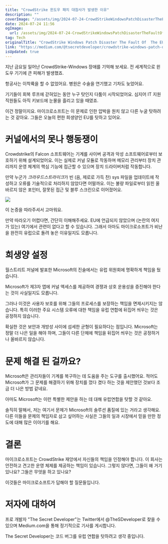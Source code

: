 ```yaml
---
title: "CrowdStrike 윈도우 패치 대참사가 발생한 이유"
description: ""
coverImage: "/assets/img/2024-07-24-CrowdStrikeWindowsPatchDisasterTheFaultOfTheEU_0.png"
date: 2024-07-24 11:56
ogImage:
  url: /assets/img/2024-07-24-CrowdStrikeWindowsPatchDisasterTheFaultOfTheEU_0.png
tag: Tech
originalTitle: "CrowdStrike Windows Patch Disaster The Fault Of  The EU"
link: "https://medium.com/@tsecretdeveloper/crowdstrike-windows-patch-disaster-the-fault-of-the-eu-5b2addd464fb"
isUpdated: true
---
```


지난 금요일 일어난 CrowdStrike-Windows 장애를 기억해 보세요. 전 세계적으로 윈도우 기기에 큰 피해가 발생했죠.

항공사는 이착륙을 할 수 없었어요. 병원은 수술을 연기했고 기차도 늦었어요.

기기들이 회복 루프에 갇혀있는 동안 누구 탓인지 다툼이 시작되었어요. 심지어 IT 지원 직원들도 아직 키보드에 눈물을 흘리고 있을 때였죠.

<!-- cozy-coder - 수평 -->

<ins class="adsbygoogle"
     style="display:block"
     data-ad-client="ca-pub-4877378276818686"
     data-ad-slot="1107185301"
     data-ad-format="auto"
     data-full-width-responsive="true"></ins>

<script>
     (adsbygoogle = window.adsbygoogle || []).push({});
</script>

이건 정말이지요. 마이크로소프트는 이 문제로 인한 압박을 원치 않고 다른 누굴 탓하려는 것 같아요. 그들은 오늘의 편한 희생양인 EU를 탓하고 있어요.

# 커널에서의 못나 행동쟁이

Crowdstrike의 Falcon 소프트웨어는 기계를 사이버 공격과 악성 소프트웨어로부터 보호하기 위해 설계되었어요. 이는 실제로 커널 모듈로 작동하며 메모리 관리부터 장치 관리까지 운영 체계의 핵심 기능에 접근할 수 있으며 장치 드라이버처럼 작동합니다.

만약 누군가 *크라우드스트라이크*가 빈 (음, 제로로 가득 찬) sys 파일을 업데이트에 작성하고 오류를 기술적으로 처리하지 않았다면 어떨까요. 이는 불량 파일로부터 읽힌 올바르지 않은 포인터, 잘못된 접근 및 블루 스크린으로 이어졌어요.

<!-- cozy-coder - 수평 -->

<ins class="adsbygoogle"
     style="display:block"
     data-ad-client="ca-pub-4877378276818686"
     data-ad-slot="1107185301"
     data-ad-format="auto"
     data-full-width-responsive="true"></ins>

<script>
     (adsbygoogle = window.adsbygoogle || []).push({});
</script>

<img src="/assets/img/2024-07-24-CrowdStrikeWindowsPatchDisasterTheFaultOfTheEU_1.png" />

이 논증을 따라주셔서 고마워요.

만약 따라오기 어렵다면, 간단히 이해해주세요. EU에 언급되지 않았으며 (논란의 여지가 있는) 여기에서 관련이 없다고 할 수 있습니다. 그래서 아마도 마이크로소프트가 비난을 완전히 유럽으로 돌려 놓은 이유일지도 모릅니다.

# 희생양 설정

<!-- cozy-coder - 수평 -->

<ins class="adsbygoogle"
     style="display:block"
     data-ad-client="ca-pub-4877378276818686"
     data-ad-slot="1107185301"
     data-ad-format="auto"
     data-full-width-responsive="true"></ins>

<script>
     (adsbygoogle = window.adsbygoogle || []).push({});
</script>

월스트리트 저널에 발표한 Microsoft의 진술에서는 유럽 위원회에 명확하게 책임을 뒀습니다.

Microsoft가 제3자 앱에 커널 액세스를 제공하여 경쟁과 상호 운용성을 증진해야 한다는 것이 사실일지도 모릅니다.

그러나 이것은 사용자 보호를 위해 그들의 프로세스를 보장하는 책임을 면제시키지는 않습니다. 특히 이러한 주요 시스템 오류에 대한 책임을 유럽 연합에 뒤집어 씌우는 것은 공정하지 않습니다.

확실한 것은 보안과 개방성 사이에 섬세한 균형이 필요하다는 점입니다. Microsoft는 정말 더 나은 일을 해야 하며, 그들이 다른 단체에 책임을 뒤집어 씌우는 것은 공정하거나 올바르지 않습니다.

<!-- cozy-coder - 수평 -->

<ins class="adsbygoogle"
     style="display:block"
     data-ad-client="ca-pub-4877378276818686"
     data-ad-slot="1107185301"
     data-ad-format="auto"
     data-full-width-responsive="true"></ins>

<script>
     (adsbygoogle = window.adsbygoogle || []).push({});
</script>

# 문제 해결 된 걸까요?

Microsoft은 관리자들이 기계를 복구하는 데 도움을 주는 도구를 출시했어요. 적어도 Microsoft가 그 문제를 해결하기 위해 장치를 껐다 켰다 하는 것을 제안했던 것보다 조금 더 나은 방법 같네요.

아마도 Microsoft는 이런 특별한 제안을 하는 데 대해 유럽연합을 탓할 것 같아요.

솔직히 말해서, 저는 여기서 문제가 Microsoft의 솔루션 품질에 있는 거라고 생각해요. 다른 이들을 문제의 책임자로 삼고 싶어하는 사실은 그들의 일과 시장에서 믿을 만한 정도에 대해 많은 이야기를 해요.

<!-- cozy-coder - 수평 -->

<ins class="adsbygoogle"
     style="display:block"
     data-ad-client="ca-pub-4877378276818686"
     data-ad-slot="1107185301"
     data-ad-format="auto"
     data-full-width-responsive="true"></ins>

<script>
     (adsbygoogle = window.adsbygoogle || []).push({});
</script>

# 결론

마이크로소프트는 CrowdStrike 재앙에서 자신들의 책임을 인정해야 합니다. 이 회사는 안전하고 견고한 운영 체제를 제공하는 책임이 있습니다. 그렇지 않다면, 그들이 왜 거기 있나요? 그들은 무엇을 하고 있나요?

이것들은 마이크로소프트가 답해야 할 질문들입니다.

# 저자에 대하여

<!-- cozy-coder - 수평 -->

<ins class="adsbygoogle"
     style="display:block"
     data-ad-client="ca-pub-4877378276818686"
     data-ad-slot="1107185301"
     data-ad-format="auto"
     data-full-width-responsive="true"></ins>

<script>
     (adsbygoogle = window.adsbygoogle || []).push({});
</script>

프로 개발자 "The Secret Developer"는 Twitter에서 @TheSDeveloper로 찾을 수 있으며 Medium.com을 통해 정기적으로 기사를 게시합니다.

The Secret Developer는 코드 버그를 유럽 연합을 탓하려고 생각 중입니다.
